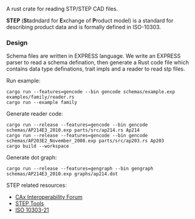A rust crate for reading STP/STEP CAD files.

**STEP** (**St**adndard for **E**xchange of **P**roduct model) is a standard for describing product data and is formally defined in ISO-10303.

### Design

Schema files are written in EXPRESS language. We write an EXPRESS parser to read a schema defination, then generate a Rust code file which contains data type definations, trait impls and a reader to read stp files.


Run example:
```
cargo run --features=gencode --bin gencode schemas/example.exp examples/family/reader.rs
cargo run --example family
```

Generate reader code:
```
cargo run --release --features=gencode --bin gencode schemas/AP214E3_2010.exp parts/src/ap214.rs Ap214
cargo run --release --features=gencode --bin gencode schemas/AP203E2_November_2008.exp parts/src/ap203.rs Ap203
cargo build --workspace
```

Generate dot graph:
```
cargo run --release --features=gengraph --bin gengraph schemas/AP214E3_2010.exp graphs/ap214.dot
```

STEP related resources:
- [CAx Interoperability Forum](https://www.cax-if.org/cax/cax_stepLib.php)
- [STEP Tools](http://www.steptools.com/stds/step/)
- [ISO 10303-21](http://www.steptools.com/stds/step/IS_final_p21e3.html)